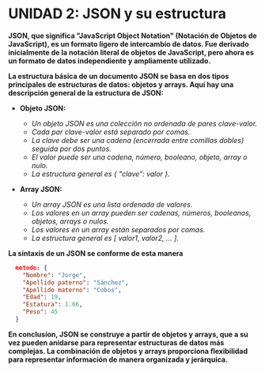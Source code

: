 # UNIDAD 2: JSON y su estructura

**JSON, que significa "JavaScript Object Notation" (Notación de Objetos de JavaScript), es un formato ligero de intercambio de datos. Fue derivado inicialmente de la notación literal de objetos de JavaScript, pero ahora es un formato de datos independiente y ampliamente utilizado.**

**La estructura básica de un documento JSON se basa en dos tipos principales de estructuras de datos: objetos y arrays. Aquí hay una descripción general de la estructura de JSON:**

- **Objeto JSON:**
  - *Un objeto JSON es una colección no ordenada de pares clave-valor.*
  - *Cada par clave-valor está separado por comas.*
  - *La clave debe ser una cadena (encerrada entre comillas dobles) seguida por dos puntos.*
  - *El valor puede ser una cadena, número, booleano, objeto, array o nulo.*
  - *La estructura general es { "clave": valor }.*

- **Array JSON:**
  - *Un array JSON es una lista ordenada de valores.*
  - *Los valores en un array pueden ser cadenas, números, booleanos, objetos, arrays o nulos.*
  - *Los valores en un array están separados por comas.*
  - *La estructura general es [ valor1, valor2, ... ].*

**La sintaxis de un JSON se conforme de esta manera**

```json
  metodo: {
    "Nombre": "Jorge",
    "Apellido paterno": "Sánchez",
    "Apellido materno": "Cobos",
    "Edad": 19,
    "Estatura": 1.66,
    "Peso": 45
  }
```

**En conclusion, JSON se construye a partir de objetos y arrays, que a su vez pueden anidarse para representar estructuras de datos más complejas. La combinación de objetos y arrays proporciona flexibilidad para representar información de manera organizada y jerárquica.**

